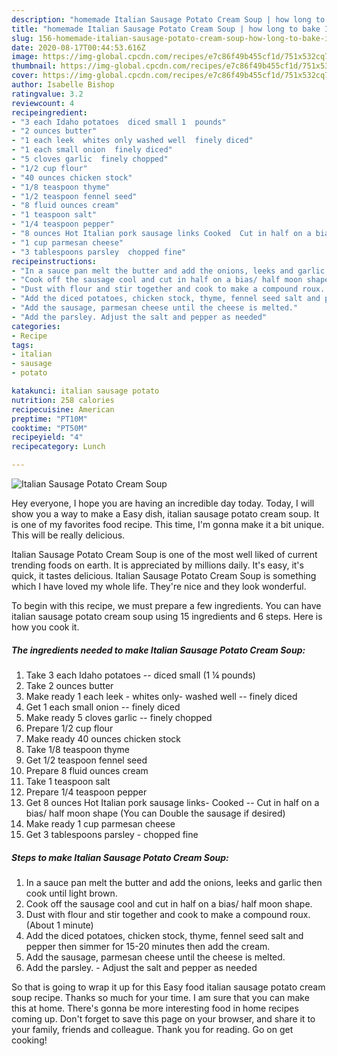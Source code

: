 ```yaml
---
description: "homemade Italian Sausage Potato Cream Soup | how long to bake Italian Sausage Potato Cream Soup"
title: "homemade Italian Sausage Potato Cream Soup | how long to bake Italian Sausage Potato Cream Soup"
slug: 156-homemade-italian-sausage-potato-cream-soup-how-long-to-bake-italian-sausage-potato-cream-soup
date: 2020-08-17T00:44:53.616Z
image: https://img-global.cpcdn.com/recipes/e7c86f49b455cf1d/751x532cq70/italian-sausage-potato-cream-soup-recipe-main-photo.jpg
thumbnail: https://img-global.cpcdn.com/recipes/e7c86f49b455cf1d/751x532cq70/italian-sausage-potato-cream-soup-recipe-main-photo.jpg
cover: https://img-global.cpcdn.com/recipes/e7c86f49b455cf1d/751x532cq70/italian-sausage-potato-cream-soup-recipe-main-photo.jpg
author: Isabelle Bishop
ratingvalue: 3.2
reviewcount: 4
recipeingredient:
- "3 each Idaho potatoes  diced small 1  pounds"
- "2 ounces butter"
- "1 each leek  whites only washed well  finely diced"
- "1 each small onion  finely diced"
- "5 cloves garlic  finely chopped"
- "1/2 cup flour"
- "40 ounces chicken stock"
- "1/8 teaspoon thyme"
- "1/2 teaspoon fennel seed"
- "8 fluid ounces cream"
- "1 teaspoon salt"
- "1/4 teaspoon pepper"
- "8 ounces Hot Italian pork sausage links Cooked  Cut in half on a bias half moon shape You can Double the sausage if desired"
- "1 cup parmesan cheese"
- "3 tablespoons parsley  chopped fine"
recipeinstructions:
- "In a sauce pan melt the butter and add the onions, leeks and garlic then cook until light brown."
- "Cook off the sausage cool and cut in half on a bias/ half moon shape."
- "Dust with flour and stir together and cook to make a compound roux. (About 1 minute)"
- "Add the diced potatoes, chicken stock, thyme, fennel seed salt and pepper then simmer for 15-20 minutes then add the cream."
- "Add the sausage, parmesan cheese until the cheese is melted."
- "Add the parsley. Adjust the salt and pepper as needed"
categories:
- Recipe
tags:
- italian
- sausage
- potato

katakunci: italian sausage potato 
nutrition: 258 calories
recipecuisine: American
preptime: "PT10M"
cooktime: "PT50M"
recipeyield: "4"
recipecategory: Lunch

---
```



![Italian Sausage Potato Cream Soup](https://img-global.cpcdn.com/recipes/e7c86f49b455cf1d/751x532cq70/italian-sausage-potato-cream-soup-recipe-main-photo.jpg)

Hey everyone, I hope you are having an incredible day today. Today, I will show you a way to make a Easy dish, italian sausage potato cream soup. It is one of my favorites food recipe. This time, I'm gonna make it a bit unique. This will be really delicious.

Italian Sausage Potato Cream Soup is one of the most well liked of current trending foods on earth. It is appreciated by millions daily. It's easy, it's quick, it tastes delicious. Italian Sausage Potato Cream Soup is something which I have loved my whole life. They're nice and they look wonderful.




To begin with this recipe, we must prepare a few ingredients. You can have italian sausage potato cream soup using 15 ingredients and 6 steps. Here is how you cook it.

<!--inarticleads1-->

##### The ingredients needed to make Italian Sausage Potato Cream Soup:

1. Take 3 each Idaho potatoes -- diced small (1 ¼ pounds)
1. Take 2 ounces butter
1. Make ready 1 each leek - whites only- washed well -- finely diced
1. Get 1 each small onion -- finely diced
1. Make ready 5 cloves garlic -- finely chopped
1. Prepare 1/2 cup flour
1. Make ready 40 ounces chicken stock
1. Take 1/8 teaspoon thyme
1. Get 1/2 teaspoon fennel seed
1. Prepare 8 fluid ounces cream
1. Take 1 teaspoon salt
1. Prepare 1/4 teaspoon pepper
1. Get 8 ounces Hot Italian pork sausage links- Cooked -- Cut in half on a bias/ half moon shape (You can Double the sausage if desired)
1. Make ready 1 cup parmesan cheese
1. Get 3 tablespoons parsley - chopped fine




<!--inarticleads2-->

##### Steps to make Italian Sausage Potato Cream Soup:

1. In a sauce pan melt the butter and add the onions, leeks and garlic then cook until light brown.
1. Cook off the sausage cool and cut in half on a bias/ half moon shape.
1. Dust with flour and stir together and cook to make a compound roux. (About 1 minute)
1. Add the diced potatoes, chicken stock, thyme, fennel seed salt and pepper then simmer for 15-20 minutes then add the cream.
1. Add the sausage, parmesan cheese until the cheese is melted.
1. Add the parsley. - Adjust the salt and pepper as needed




So that is going to wrap it up for this Easy food italian sausage potato cream soup recipe. Thanks so much for your time. I am sure that you can make this at home. There's gonna be more interesting food in home recipes coming up. Don't forget to save this page on your browser, and share it to your family, friends and colleague. Thank you for reading. Go on get cooking!
